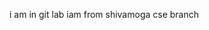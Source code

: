 i am in git lab
iam from shivamoga
cse branch

<!---
Abhi6543711/Abhi6543711 is a ✨ special ✨ repository because its `README.md` (this file) appears on your GitHub profile.
You can click the Preview link to take a look at your changes.
--->
